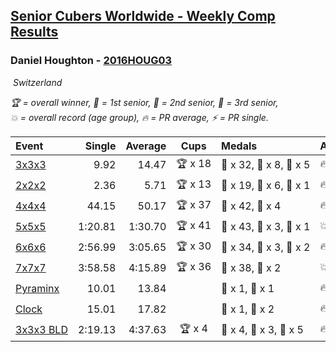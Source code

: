 <style>table {white-space: nowrap;}</style>
<link rel="stylesheet" type="text/css" href="/scw-comp/css/flags.css" />

## [Senior Cubers Worldwide - Weekly Comp Results](/scw-comp/results/)
### Daniel Houghton - [2016HOUG03](https://www.worldcubeassociation.org/persons/2016HOUG03)

<i class="flag flag-CH" />&nbsp;Switzerland

<span style="white-space: nowrap;">🏆 = overall winner</span>, <span style="white-space: nowrap;">🥇 = 1st senior</span>, <span style="white-space: nowrap;">🥈 = 2nd senior</span>, <span style="white-space: nowrap;">🥉 = 3rd senior</span>, <span style="white-space: nowrap;">💥 = overall record (age group)</span>, <span style="white-space: nowrap;">🔥 = PR average</span>, <span style="white-space: nowrap;">⚡ = PR single</span>.

| Event | Single | Average | Cups | Medals | Achievements|
| :-- | --: | --: | :--: | :-- | :-- |
| [3x3x3](333.md) | 9.92 | 14.47 | 🏆 x 18 | 🥇 x 32, 🥈 x 8, 🥉 x 5 | 🔥 x 7, ⚡ x 7 |
| [2x2x2](222.md) | 2.36 | 5.71 | 🏆 x 13 | 🥇 x 19, 🥈 x 6, 🥉 x 1 | 🔥 x 4, ⚡ x 4 |
| [4x4x4](444.md) | 44.15 | 50.17 | 🏆 x 37 | 🥇 x 42, 🥈 x 4 | 🔥 x 6, ⚡ x 4 |
| [5x5x5](555.md) | 1:20.81 | 1:30.70 | 🏆 x 41 | 🥇 x 43, 🥈 x 3, 🥉 x 1 | 💥 x 1, 🔥 x 9, ⚡ x 6 |
| [6x6x6](666.md) | 2:56.99 | 3:05.65 | 🏆 x 30 | 🥇 x 34, 🥈 x 3, 🥉 x 2 | 🔥 x 9, ⚡ x 11 |
| [7x7x7](777.md) | 3:58.58 | 4:15.89 | 🏆 x 36 | 🥇 x 38, 🥈 x 2 | 💥 x 1, 🔥 x 14, ⚡ x 10 |
| [Pyraminx](pyram.md) | 10.01 | 13.84 |  | 🥈 x 1, 🥉 x 1 | 🔥 x 4, ⚡ x 4 |
| [Clock](clock.md) | 15.01 | 17.82 |  | 🥈 x 1, 🥉 x 2 | 🔥 x 4, ⚡ x 5 |
| [3x3x3 BLD](333bf.md) | 2:19.13 | 4:37.63 | 🏆 x 4 | 🥇 x 4, 🥈 x 3, 🥉 x 5 | 🔥 x 1, ⚡ x 5 |

<!-- Global site tag (gtag.js) - Google Analytics -->
<script async src="https://www.googletagmanager.com/gtag/js?id=UA-86348435-3"></script>
<script>window.dataLayer = window.dataLayer || []; function gtag() {dataLayer.push(arguments);} gtag('js', new Date()); gtag('config', 'UA-86348435-3');</script>
